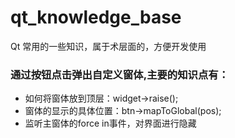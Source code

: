 # qt_knowledge_base
Qt 常用的一些知识，属于术层面的，方便开发使用

### 通过按钮点击弹出自定义窗体,主要的知识点有：
*   如何将窗体放到顶层：widget->raise();
*   窗体的显示的具体位置：btn->mapToGlobal(pos);
*   监听主窗体的force in事件，对界面进行隐藏
